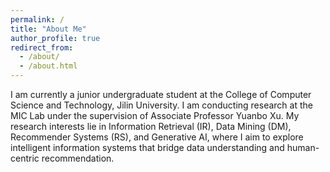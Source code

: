 ```yaml
---
permalink: /
title: "About Me"
author_profile: true
redirect_from: 
  - /about/
  - /about.html
---
```

I am currently a junior undergraduate student at the College of Computer Science and Technology, Jilin University. I am conducting research at the MIC Lab under the supervision of Associate Professor Yuanbo Xu.
My research interests lie in Information Retrieval (IR), Data Mining (DM), Recommender Systems (RS), and Generative AI, where I aim to explore intelligent information systems that bridge data understanding and human-centric recommendation.